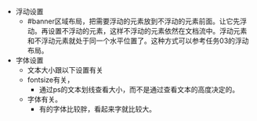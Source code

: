 * 浮动设置
  * #banner区域布局，把需要浮动的元素放到不浮动的元素前面。让它先浮动。再设置不浮动的元素，这样不浮动的元素依然在文档流中。浮动元素和不浮动元素就处于同一个水平位置了。这种方式可以参考任务03的浮动布局。
* 字体设置
  * 文本大小跟以下设置有关
   * fontsize有关，
     * 通过ps的文本划线查看大小，而不是通过查看文本的高度决定的。
   * 字体有关。
     * 有的字体比较胖，看起来字就比较大。
    
